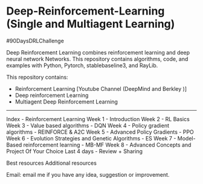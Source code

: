 # Deep-Reinforcement-Learning (Single and Multiagent Learning)
 #90DaysDRLChallenge
 
Deep Reinforcement Learning combines reinforcement learning and deep neural network Networks. This repository contains algorithms, code, and examples with Python, Pytorch, stablebaseline3, and RayLib.

This repository contains:
- Reinforcement Learning [Youtube Channel (DeepMind and Berkley )]
- Deep reinforcement Learning
- Multiagent Deep Reinforcement Learning

------------------------------------------------------------------

Index - Reinforcement Learning
Week 1 - Introduction
Week 2 - RL Basics
Week 3 - Value based algorithms - DQN
Week 4 - Policy gradient algorithms - REINFORCE & A2C
Week 5 - Advanced Policy Gradients - PPO
Week 6 - Evolution Strategies and Genetic Algorithms - ES
Week 7 - Model-Based reinforcement learning - MB-MF
Week 8 - Advanced Concepts and Project Of Your Choice
Last 4 days - Review + Sharing

Best resources
Additional resources

Email: email me if you have any idea, suggestion or improvement.
